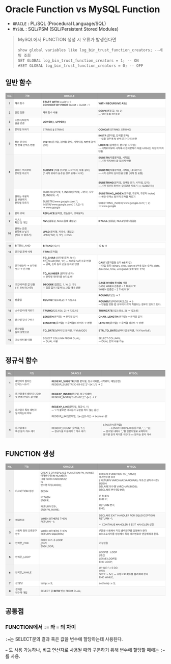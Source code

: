 # Oracle Function vs MySQL Function

- `ORACLE` : PL/SQL (Procedural Language/SQL)  
- `MYSQL` : SQL/PSM (SQL/Persistent Stored Modules)

> MySQL에서 FUNCTION 생성 시 오류가 발생한다면 
> ```mysql
> show global variables like log_bin_trust_function_creators; --세팅 조회
> SET GLOBAL log_bin_trust_function_creators = 1; -- ON
> #SET GLOBAL log_bin_trust_function_creators = 0; -- OFF
> ``` 

## 일반 함수  

![](./assets/images/func1.png)
![](./assets/images/func2.png)

## 정규식 함수

![](./assets/images/regexFunc.png)

## FUNCTION 생성

![](./assets/images/createFunc.png)

## 공통점

### FUNCTION에서 `:=` 와 `=` 의 차이

`:=`는 SELECT문의 결과 혹은 값을 변수에 할당하는데 사용된다.  

`=` 도 사용 가능하나, 비교 연산자로 사용될 때와 구분하기 위해 변수에 할당할 때에는 `:=` 를 사용.
